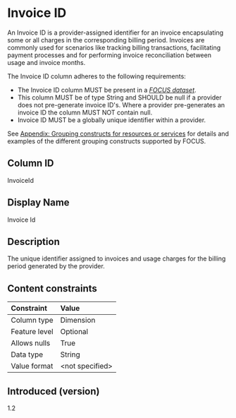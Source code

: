 # Invoice ID

An Invoice ID is a provider-assigned identifier for an invoice encapsulating some or all charges in the corresponding billing period. Invoices are commonly used for scenarios like tracking billing transactions, facilitating payment processes and for performing invoice reconciliation between usage and invoice months. 

The Invoice ID column adheres to the following requirements:

* The Invoice ID column MUST be present in a [*FOCUS dataset*](#glossary:FOCUS-dataset).
* This column MUST be of type String and SHOULD be null if a provider does not pre-generate invoice ID's. Where a provider pre-generates an invoice ID the column MUST NOT contain null.
* Invoice ID MUST be a globally unique identifier within a provider.


See [Appendix: Grouping constructs for resources or services](#groupingconstructsforresourcesorservices) for details and examples of the different grouping constructs supported by FOCUS.

## Column ID

InvoiceId

## Display Name

Invoice Id

## Description

The unique identifier assigned to invoices and usage charges for the billing period generated by the provider.

## Content constraints

|    Constraint   |      Value       |
|:----------------|:-----------------|
| Column type     | Dimension        |
| Feature level   | Optional        |
| Allows nulls    | True            |
| Data type       | String           |
| Value format    | \<not specified> |

## Introduced (version)

1.2
